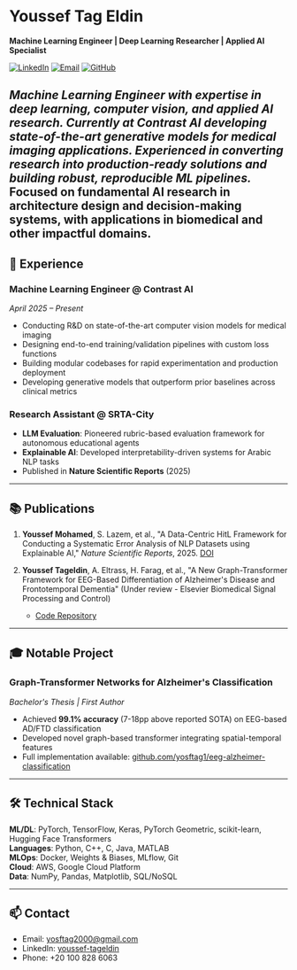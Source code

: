 # Youssef Tag Eldin

**Machine Learning Engineer | Deep Learning Researcher | Applied AI Specialist**

[![LinkedIn](https://img.shields.io/badge/LinkedIn-0077B5?style=flat&logo=linkedin&logoColor=white)](https://linkedin.com/in/youssef-tageldin-783516213)
[![Email](https://img.shields.io/badge/Email-D14836?style=flat&logo=gmail&logoColor=white)](mailto:yosftag2000@gmail.com)
[![GitHub](https://img.shields.io/badge/GitHub-100000?style=flat&logo=github&logoColor=white)](https://github.com/yosftag1)

*Machine Learning Engineer with expertise in deep learning, computer vision, and applied AI research. Currently at **Contrast AI** developing state-of-the-art generative models for medical imaging applications. Experienced in converting research into production-ready solutions and building robust, reproducible ML pipelines.*
Focused on fundamental AI research in architecture design and decision-making systems, with applications in biomedical and other impactful domains.
---

## 💼 Experience

### Machine Learning Engineer @ Contrast AI
*April 2025 – Present*
- Conducting R&D on state-of-the-art computer vision models for medical imaging
- Designing end-to-end training/validation pipelines with custom loss functions
- Building modular codebases for rapid experimentation and production deployment
- Developing generative models that outperform prior baselines across clinical metrics

### Research Assistant @ SRTA-City
- **LLM Evaluation**: Pioneered rubric-based evaluation framework for autonomous educational agents
- **Explainable AI**: Developed interpretability-driven systems for Arabic NLP tasks
- Published in **Nature Scientific Reports** (2025)

---

## 📚 Publications

1. **Youssef Mohamed**, S. Lazem, et al., "A Data-Centric HitL Framework for Conducting a Systematic Error Analysis of NLP Datasets using Explainable AI," *Nature Scientific Reports*, 2025. [DOI](link)

2. **Youssef Tageldin**, A. Eltrass, H. Farag, et al., "A New Graph-Transformer Framework for EEG-Based Differentiation of Alzheimer's Disease and Frontotemporal Dementia" (Under review - Elsevier Biomedical Signal Processing and Control)
   - [Code Repository](https://github.com/yosftag1/eeg-alzheimer-classification)

---

## 🎓 Notable Project

### Graph-Transformer Networks for Alzheimer's Classification
*Bachelor's Thesis | First Author*
- Achieved **99.1% accuracy** (7-18pp above reported SOTA) on EEG-based AD/FTD classification
- Developed novel graph-based transformer integrating spatial-temporal features
- Full implementation available: [github.com/yosftag1/eeg-alzheimer-classification](https://github.com/yosftag1/eeg-alzheimer-classification)

---

## 🛠️ Technical Stack

**ML/DL**: PyTorch, TensorFlow, Keras, PyTorch Geometric, scikit-learn, Hugging Face Transformers  
**Languages**: Python, C++, C, Java, MATLAB  
**MLOps**: Docker, Weights & Biases, MLflow, Git  
**Cloud**: AWS, Google Cloud Platform  
**Data**: NumPy, Pandas, Matplotlib, SQL/NoSQL

---

## 📫 Contact

- Email: [yosftag2000@gmail.com](mailto:yosftag2000@gmail.com)
- LinkedIn: [youssef-tageldin](https://linkedin.com/in/youssef-tageldin-783516213)
- Phone: +20 100 828 6063
